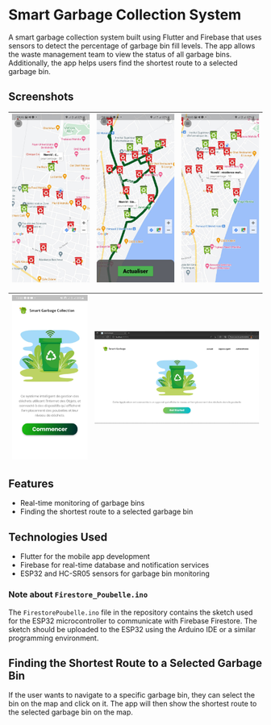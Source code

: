 # Smart Garbage Collection System

A smart garbage collection system built using Flutter and Firebase that uses sensors to detect the percentage of garbage bin fill levels. The app allows the waste management team to view the status of all garbage bins. Additionally, the app helps users find the shortest route to a selected garbage bin.

## Screenshots

| ![](./screenshots/image1.jpg) | ![](./screenshots/image2.jpg) | ![](./screenshots/image3.jpg) |
| ----------------------------- | ----------------------------- | ----------------------------- |


| ![](./screenshots/287799696_539609414582501_1011414851616122114_n.jpg) | ![](./screenshots/280270009_441553114325299_3471035679002628739_n.png) |
| ----------------------------- | ----------------------------- |


## Features

- Real-time monitoring of garbage bins
- Finding the shortest route to a selected garbage bin

## Technologies Used

- Flutter for the mobile app development
- Firebase for real-time database and notification services
- ESP32 and HC-SR05 sensors for garbage bin monitoring

### Note about `Firestore_Poubelle.ino`

The `FirestorePoubelle.ino` file in the repository contains the sketch used for the ESP32 microcontroller to communicate with Firebase Firestore. The sketch should be uploaded to the ESP32 using the Arduino IDE or a similar programming environment.

## Finding the Shortest Route to a Selected Garbage Bin

If the user wants to navigate to a specific garbage bin, they can select the bin on the map and click on it. The app will then show the shortest route to the selected garbage bin on the map.
